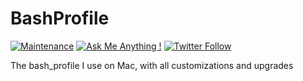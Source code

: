 # BashProfile

[![Maintenance](https://img.shields.io/badge/Maintained%3F-yes-brightgreen.svg)](https://github.com/matthiaszarzecki/BashProfile/graphs/commit-activity) [![Ask Me Anything !](https://img.shields.io/badge/Ask%20me-anything-1abc9c.svg)](http://www.matthiaszarzecki.com) [![Twitter Follow](https://img.shields.io/twitter/follow/matthias_code.svg?style=social&label=Follow)](https://twitter.com/matthias_code)

The bash_profile I use on Mac, with all customizations and upgrades
